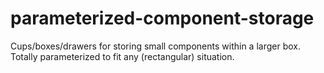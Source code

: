 # parameterized-component-storage
Cups/boxes/drawers for storing small components within a larger box. Totally parameterized to fit any (rectangular) situation.
